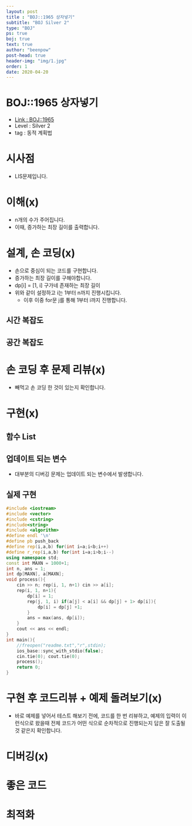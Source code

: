 ```yaml
---
layout: post
title : "BOJ::1965 상자넣기"
subtitle: "BOJ Silver 2"
type: "BOJ"
ps: true
boj: true
text: true
author: "beenpow"
post-head: true
header-img: "img/1.jpg"
order: 1
date: 2020-04-20
---
```

# BOJ::1965 상자넣기
- [Link : BOJ::1965](https://www.acmicpc.net/problem/1965)
- Level : Silver 2
- tag : 동적 계획법

# 시사점
- LIS문제입니다.

# 이해(x)
- n개의 수가 주어집니다.
- 이때, 증가하는 최장 길이를 출력합니다.

# 설계, 손 코딩(x)
- 손으로 중심이 되는 코드를 구현합니다.
- 증가하는 최장 길이를 구해야합니다.
- dp[i] = [1, i] 구가네 존재하는 최장 길이
- 위와 같이 설정하고 i는 1부터 n까지 진행시킵니다.
  - 이후 이중 for문 j를 통해 1부터 i까지 진행합니다.

## 시간 복잡도

## 공간 복잡도

# 손 코딩 후 문제 리뷰(x)
- 빼먹고 손 코딩 한 것이 있는지 확인합니다.

# 구현(x)

## 함수 List 

## 업데이트 되는 변수
- 대부분의 디버깅 문제는 업데이트 되는 변수에서 발생합니다.

## 실제 구현 

```cpp
#include <iostream>
#include <vector>
#include <cstring>
#include<string>
#include <algorithm>
#define endl '\n'
#define pb push_back
#define rep(i,a,b) for(int i=a;i<b;i++)
#define r_rep(i,a,b) for(int i=a;i>b;i--)
using namespace std;
const int MAXN = 1000+1;
int n, ans = 1;
int dp[MAXN], a[MAXN];
void process(){
	cin >> n; rep(i, 1, n+1) cin >> a[i];
	rep(i, 1, n+1){
		dp[i] = 1;
		rep(j, 1, i) if(a[j] < a[i] && dp[j] + 1> dp[i]){
			dp[i] = dp[j] +1;
		}
		ans = max(ans, dp[i]);
	}
	cout << ans << endl;
}
int main(){
	//freopen("readme.txt","r",stdin);
	ios_base::sync_with_stdio(false);
	cin.tie(0); cout.tie(0);
	process();
	return 0;
}
```

# 구현 후 코드리뷰 + 예제 돌려보기(x)
- 바로 예제를 넣어서 테스트 해보기 전에, 코드를 한 번 리뷰하고, 예제의 입력이 이런식으로 왔을때
  전체 코드가 어떤 식으로 순차적으로 진행되는지 답은 잘 도출될 것 같은지 확인합니다.

# 디버깅(x)

# 좋은 코드

# 최적화
